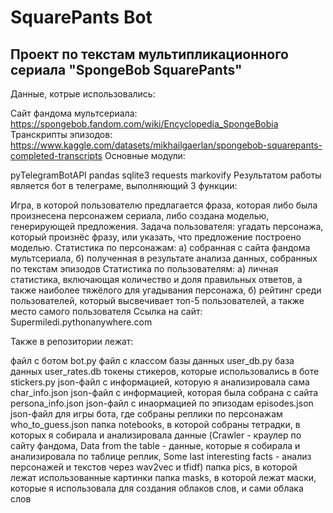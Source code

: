 # SquarePants Bot
## Проект по текстам мультипликационного сериала "SpongeBob SquarePants"
Данные, котрые использовались:

Сайт фандома мультсериала: https://spongebob.fandom.com/wiki/Encyclopedia_SpongeBobia
Транскрипты эпизодов: https://www.kaggle.com/datasets/mikhailgaerlan/spongebob-squarepants-completed-transcripts
Основные модули:

pyTelegramBotAPI
pandas
sqlite3
requests
markovify
Результатом работы является бот в телеграме, выполняющий 3 функции:

Игра, в которой пользователю предлагается фраза, которая либо была произнесена персонажем сериала, либо создана моделью, генерирующей предложения. Задача пользователя: угадать персонажа, который произнёс фразу, или указать, что предложение построено моделью.
Статистика по персонажам: а) собранная с сайта фандома мультсериала, б) полученная в результате анализа данных, собранных по текстам эпизодов
Статистика по пользователям: а) личная статистика, включающая количество и доля правильных ответов, а также наиболее тяжёлого для угадывания персонажа, б) рейтинг среди пользователей, который высвечивает топ-5 пользователей, а также место самого пользователя
Ссылка на сайт: Supermiledi.pythonanywhere.com

Также в репозитории лежат:

файл с ботом bot.py
файл с классом базы данных user_db.py
база данных user_rates.db
токены стикеров, которые использовались в боте stickers.py
json-файл с информацией, которую я анализировала сама char_info.json
json-файл с информацией, которая была собрана с сайта persona_info.json
json-файл с инaормацией по эпизодам episodes.json
json-файл для игры бота, где собраны реплики по персонажам who_to_guess.json
папка notebooks, в которой собраны тетрадки, в которых я собирала и анализировала данные (Crawler - краулер по сайту фандома, Data from the table - данные, которые я собирала и анализировала по таблице реплик, Some last interesting facts - анализ персонажей и текстов через wav2vec и tfidf)
папка pics, в которой лежат использованные картинки
папка masks, в которой лежат маски, которые я использовала для создания облаков слов, и сами облака слов
